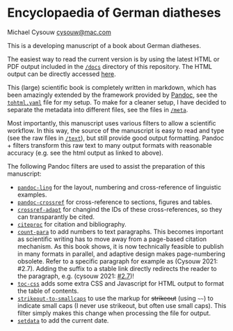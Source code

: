 # Encyclopaedia of German diatheses

Michael Cysouw <cysouw@mac.com>

This is a developing manuscript of a book about German diatheses.

The easiest way to read the current version is by using the latest HTML or PDF output included in the [`/docs`](docs) directory of this repository. The HTML output can be directly accessed [here](https://cysouw.github.io/diathesis/fulltext.html).

This (large) scientific book is completely written in markdown, which has been amazingly extended by the framework provided by [Pandoc](https://pandoc.org/index.html), see the [`tohtml.yaml`](tohtml.yaml) file for my setup. To make for a cleaner setup, I have decided to separate the metadata into different files, see the files in [`/meta`](meta).

Most importantly, this manuscript uses various filters to allow a scientific workflow.  In this way, the source of the manuscript is easy to read and type (see the raw files in [`/text`](text)), but still provide good output formatting. Pandoc + filters transform this raw text to many output formats with reasonable accuracy (e.g. see the html output as linked to above). 

The following Pandoc filters are used to assist the preparation of this manuscript:

- [`pandoc-ling`](https://github.com/cysouw/pandoc-ling) for the layout, numbering and cross-reference of linguistic examples.
- [`pandoc-crossref`](https://github.com/lierdakil/pandoc-crossref) for cross-reference to sections, figures and tables.
- [`crossref-adapt`](https://github.com/cysouw/crossref-adapt) for changind the IDs of these cross-references, so they can transparantly be cited.
- [`citeproc`](https://github.com/jgm/citeproc) for citation and bibliography.
- [`count-para`](https://github.com/cysouw/count-para) to add numbers to text paragraphs. This becomes important as scientific writing has to move away from a page-based citation mechanism. As this book shows, it is now technically feasible to publish in many formats in parallel, and adaptive design makes page-numbering obsolete. Refer to a specific paragraph for example as (Cysouw 2021: #2.7). Adding the suffix to a stable link directly redirects the reader to the paragraph, e.g. (cysouw 2021: [#2.7](https://cysouw.github.io/diathesis/fulltext.html#2.7))!
-  [`toc-css`](https://github.com/cysouw/toc-css) adds some extra CSS and Javascript for HTML output to format the table of contents.
- [`strikeout-to-smallcaps`](/filters/strikeout-to-smallcaps.lua) to use the markup for  ~~strikeout~~ (using `~~`) to indicate small caps (I never use strikeout, but often use small caps). This filter simply makes this change when processing the file for output.
-  [`setdata`](filters/setdate.lua) to add the current date.

  

